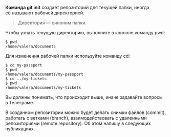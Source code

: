 __Команда git init__ создаёт репозиторий для текущей папки, иногда её называют рабочей директорией.

> Директория — синоним папки.


Чтобы узнать текущую директорию, выполните в консоле команду pwd:
```
$ pwd
/home/valera/documents
```


Для изменения рабочей папки используйте команду cd:
```
$ cd my-passport
$ pwd
/home/valera/documents/my-passport
$ cd ../my-tickets
$ pwd 
/home/valera/documents/my-tickets
```


Вы должны понимать, что происходит выше, иначе задавайте вопросы в Телеграме.


В созданном репозитории можно будет делать снимки файлов (commit), работать с ветками (branch), взаимодействовать с удаленными репозиториями (remote repository). Об этом напишу в следующих публикациях.
